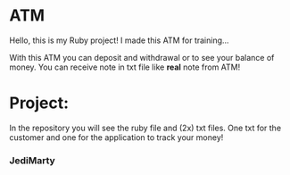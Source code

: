 # ATM

Hello, this is my Ruby project!
I made this ATM for training...

With this ATM you can deposit and withdrawal or to see your balance of money. 
You can receive note in txt file like <b>real</b> note from ATM!

# Project:
In the repository you will see the ruby file and (2x) txt files. 
One txt for the customer and one for the application to track your money!

<h3><b>JediMarty</b><h3>

